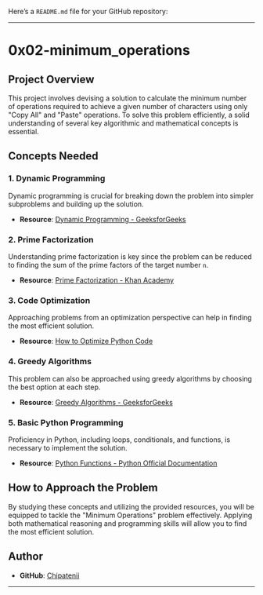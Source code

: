 Here’s a `README.md` file for your GitHub repository:

---

# 0x02-minimum_operations

## Project Overview

This project involves devising a solution to calculate the minimum number of operations required to achieve a given number of characters using only "Copy All" and "Paste" operations. To solve this problem efficiently, a solid understanding of several key algorithmic and mathematical concepts is essential.

## Concepts Needed

### 1. Dynamic Programming
Dynamic programming is crucial for breaking down the problem into simpler subproblems and building up the solution.

- **Resource**: [Dynamic Programming - GeeksforGeeks](https://www.geeksforgeeks.org/dynamic-programming/)

### 2. Prime Factorization
Understanding prime factorization is key since the problem can be reduced to finding the sum of the prime factors of the target number `n`.

- **Resource**: [Prime Factorization - Khan Academy](https://www.khanacademy.org/math/pre-algebra/factors-multiples/prime-factorization/v/prime-factorization)

### 3. Code Optimization
Approaching problems from an optimization perspective can help in finding the most efficient solution.

- **Resource**: [How to Optimize Python Code](https://docs.python.org/3/howto/)

### 4. Greedy Algorithms
This problem can also be approached using greedy algorithms by choosing the best option at each step.

- **Resource**: [Greedy Algorithms - GeeksforGeeks](https://www.geeksforgeeks.org/greedy-algorithms/)

### 5. Basic Python Programming
Proficiency in Python, including loops, conditionals, and functions, is necessary to implement the solution.

- **Resource**: [Python Functions - Python Official Documentation](https://docs.python.org/3/tutorial/controlflow.html#defining-functions)

## How to Approach the Problem

By studying these concepts and utilizing the provided resources, you will be equipped to tackle the "Minimum Operations" problem effectively. Applying both mathematical reasoning and programming skills will allow you to find the most efficient solution.

## Author

- **GitHub**: [Chipatenii](https://github.com/Chipatenii)

---
